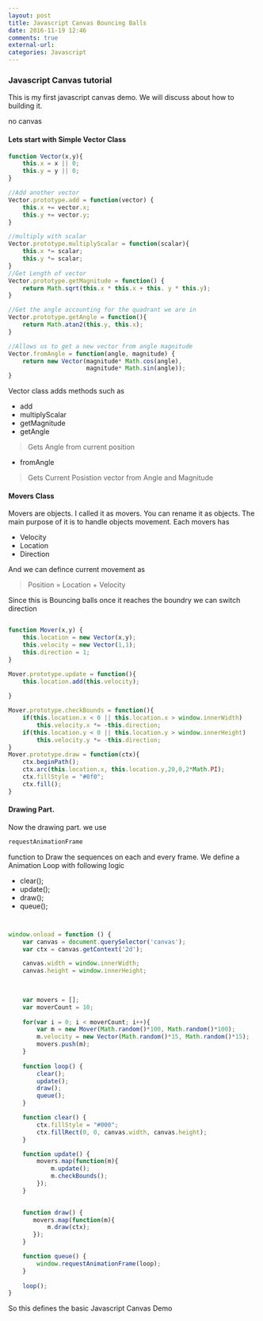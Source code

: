 ```yaml
---
layout: post
title: Javascript Canvas Bouncing Balls
date: 2016-11-19 12:46
comments: true
external-url:
categories: Javascript
---
```

### Javascript Canvas tutorial
This is my first javascript canvas demo. We will discuss about how to building it.


<script src="/assets/demos/bounce/vector.js"></script>
<script src="/assets/demos/bounce/mover.js"></script>
<script src="/assets/demos/bounce/bounce.js"></script>
<link href="/assets/demos/bounce/bounce.css" rel="stylesheet">
<div>
     <canvas id='a'> no canvas </canvas>
</div>

#### Lets start with Simple Vector Class
```javascript
function Vector(x,y){
    this.x = x || 0;
    this.y = y || 0;
}

//Add another vector
Vector.prototype.add = function(vector) {
    this.x += vector.x;
    this.y += vector.y;
}

//multiply with scalar
Vector.prototype.multiplyScalar = function(scalar){
    this.x *= scalar;
    this.y *= scalar;
}
//Get Length of vector
Vector.prototype.getMagnitude = function() {
    return Math.sqrt(this.x * this.x + this. y * this.y);
}

//Get the angle accounting for the quadrant we are in
Vector.prototype.getAngle = function(){
    return Math.atan2(this.y, this.x);
}

//Allows us to get a new vector from angle magnitude
Vector.fromAngle = function(angle, magnitude) {
    return new Vector(magnitude* Math.cos(angle),
                      magnitude* Math.sin(angle));
}
```
Vector class adds methods such as 
+ add
+ multiplyScalar
+ getMagnitude
+ getAngle   
 >   Gets Angle from current position
+ fromAngle 
 >   Gets Current Posistion vector from Angle and Magnitude

#### Movers Class
 Movers are objects. I called it as movers. You can rename it as objects.
 The main purpose of it is to handle objects movement.
 Each movers has
+ Velocity
+ Location
+ Direction

And we can defince current movement as 
> Position = Location + Velocity

Since this is Bouncing balls once it reaches the boundry we can switch direction

```javascript

function Mover(x,y) {
    this.location = new Vector(x,y);
    this.velocity = new Vector(1,1);
    this.direction = 1;
}

Mover.prototype.update = function(){
    this.location.add(this.velocity);
    
}

Mover.prototype.checkBounds = function(){
    if(this.location.x < 0 || this.location.x > window.innerWidth)
        this.velocity.x *= -this.direction;
    if(this.location.y < 0 || this.location.y > window.innerHeight)
        this.velocity.y *= -this.direction;
}
Mover.prototype.draw = function(ctx){
    ctx.beginPath();
    ctx.arc(this.location.x, this.location.y,20,0,2*Math.PI);
    ctx.fillStyle = "#0f0";
    ctx.fill();
}
```

#### Drawing Part.

Now the drawing part. we use
```javascript
requestAnimationFrame
```
function to Draw the sequences on each and every frame.
We define a Animation Loop with following logic

+ clear();
+ update();
+ draw();
+ queue();

```javascript


window.onload = function () {
    var canvas = document.querySelector('canvas');
    var ctx = canvas.getContext('2d');

    canvas.width = window.innerWidth;
    canvas.height = window.innerHeight;
    

    
    var movers = [];
    var moverCount = 10;
    
    for(var i = 0; i < moverCount; i++){
        var m = new Mover(Math.random()*100, Math.random()*100);
        m.velocity = new Vector(Math.random()*15, Math.random()*15);
        movers.push(m);
    }
    
    function loop() {
        clear();
        update();
        draw();
        queue();
    }

    function clear() {
        ctx.fillStyle = "#000";
        ctx.fillRect(0, 0, canvas.width, canvas.height);
    }

    function update() {
        movers.map(function(m){
            m.update();
            m.checkBounds();
        });
    }
    

    function draw() {
       movers.map(function(m){
           m.draw(ctx);
       });
    }

    function queue() {
        window.requestAnimationFrame(loop);
    }
    
    loop();
}
```
So this defines the basic Javascript Canvas Demo